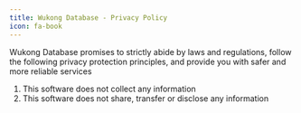 ```yaml
---
title: Wukong Database - Privacy Policy
icon: fa-book
---
```


Wukong Database promises to strictly abide by laws and regulations, follow the following privacy protection principles, and provide you with safer and more reliable services

1. This software does not collect any information
2. This software does not share, transfer or disclose any information
